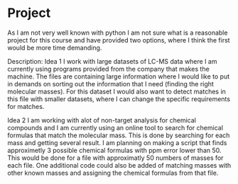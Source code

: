 # Project
As I am not very well known with python I am not sure what is a reasonable project for this course and have provided two options, where I think the first would be more time demanding.

Description:
Idea 1
I work with large datasets of LC-MS data where I am currently using programs provided from the company that makes the machine. The files are containing large information where I would like to put in demands on sorting out the information that I need (finding the right molecular masses).
For this dataset I would also want to detect matches in this file with smaller datasets, where I can change the specific requirements for matches.

Idea 2
I am working with alot of non-target analysis for chemical compounds and I am currently using an online tool to search for chemical formulas that match the molecular mass. This is done by searching for each mass and getting several result. I am planning on making a script that finds approximetly 3 possible chemical formulas with ppm error lower than 50. This would be done for a file with approximatly 50 numbers of masses for each file. One additional code could also be added of matching masses with other known masses and assigning the chemical formulas from that file. 
